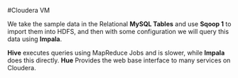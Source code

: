 #Cloudera VM

We take the sample data in the Relational **MySQL Tables** and use **Sqoop 1** to import them into HDFS, and then with some configuration we will query this data using **Impala**.

**Hive** executes queries using MapReduce Jobs and is slower, while **Impala** does this directly. **Hue** Provides the web base interface to many services on Cloudera.